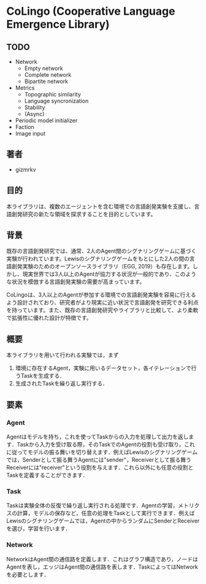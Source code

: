 # CoLingo (Cooperative Language Emergence Library)

## TODO
- Network
  - Empty network
  - Complete network
  - Bipartite network
- Metrics
  - Topographic similarity
  - Language syncronization
  - Stability
  - (Async)
- Periodic model initializer
- Faction
- Image input

## 著者
- gizmrkv

## 目的
本ライブラリは、複数のエージェントを含む環境での言語創発実験を支援し、言語創発研究の新たな領域を探求することを目的としています。

## 背景
既存の言語創発研究では、通常、2人のAgent間のシグナリングゲームに基づく実験が行われています。Lewisのシグナリングゲームをもとにした2人の間の言語創発実験のためのオープンソースライブラリ（EGG, 2019）も存在します。しかし、現実世界では3人以上のAgentが協力する状況が一般的であり、このような状況を模倣する言語創発実験の需要が高まっています。

CoLingoは、3人以上のAgentが参加する環境での言語創発実験を容易に行えるよう設計されており、研究者がより現実に近い状況で言語創発を研究できる利点を持っています。また、既存の言語創発研究やライブラリと比較して、より柔軟で拡張性に優れた設計が特徴です。

## 概要
本ライブラリを用いて行われる実験では，まず

1. 環境に存在するAgent，実験に用いるデータセット，各イテレーションで行うTaskを生成する．
2. 生成されたTaskを繰り返し実行する．

## 要素

### Agent
Agentはモデルを持ち，これを使ってTaskからの入力を処理して出力を返します．Taskから入力を受け取る際，そのTaskでのAgentの役割も受け取り，これに従ってモデルの振る舞いを切り替えます．例えばLewisのシグナリングゲームでは，Senderとして振る舞うAgentには"sender"，Receiverとして振る舞うReceiverには"receiver"という役割を与えます．これら以外にも任意の役割とTaskを定義することができます．

### Task
Taskは実験全体の反復で繰り返し実行される処理です．Agentの学習，メトリクスの計算，モデルの保存など，任意の処理をTaskとして実行できます．例えばLewisのシグナリングゲームでは，Agentの中からランダムにSenderとReceiverを選び，学習を行います．

### Network
NetworkはAgent間の通信路を定義します．これはグラフ構造であり，ノードはAgentを表し，エッジはAgent間の通信路を表します．TaskによってはNetworkを必要とします．


